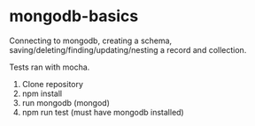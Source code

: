 # mongodb-basics
Connecting to mongodb, creating a schema, saving/deleting/finding/updating/nesting a record and collection.

Tests ran with mocha.

1) Clone repository
2) npm install
3) run mongodb (mongod)
4) npm run test (must have mongodb installed)